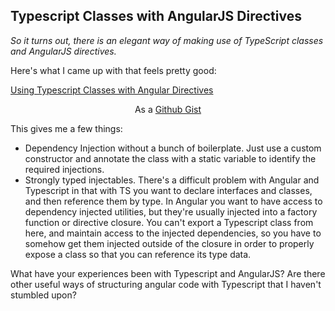 Typescript Classes with AngularJS Directives
---

_So it turns out, there is an elegant way of making use of TypeScript classes and AngularJS directives._

Here's what I came up with that feels pretty good:

<a class="jsbin-embed" href="http://jsbin.com/vozakunu/3/embed?js">Using Typescript Classes with Angular Directives</a><script src="http://static.jsbin.com/js/embed.js"></script>
<div style="width:100%;text-align:center;">As a <a href="https://gist.github.com/justindujardin/f9cbd011498a78fdcfbd">Github Gist</a></div>

This gives me a few things:

 - Dependency Injection without a bunch of boilerplate.  Just use a custom constructor and annotate the class with a static variable to identify the required injections.
 - Strongly typed injectables.  There's a difficult problem with Angular and Typescript in that with TS you want to declare interfaces and classes, and then reference them by type.  In Angular you want to have access to dependency injected utilities, but they're usually injected into a factory function or directive closure.   You can't export a Typescript class from here, and maintain access to the injected dependencies, so you have to somehow get them injected outside of the closure in order to properly expose a class so that you can reference its type data.

What have your experiences been with Typescript and AngularJS?  Are there other useful ways of structuring angular code with Typescript that I haven't stumbled upon?